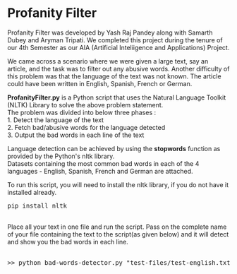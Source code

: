 # Profanity Filter
Profanity Filter was developed by Yash Raj Pandey along with Samarth Dubey and Aryman Tripati. We completed this project during the tenure of our 4th Semester as our AIA (Artificial Inteliigence and Applications) Project.

We came across a scenario where we were given a large text, say an article, and the task was to filter out any abusive words. Another difficulty of this problem was that the language of the text was not known. The article could have been written in English, Spanish, French or German.

<p>
	<b>ProfanityFilter.py</b> is a Python script that uses the Natural Language Toolkit (NLTK) Library to solve the above problem statement.<br>
	The problem was divided into below three phases :<br>
	1. Detect the language of the text<br>
	2. Fetch bad/abusive words for the language detected<br>
	3. Output the bad words in each line of the text
</p>
<p>
	Language detection can be achieved by using the <b>stopwords</b> function as provided by the Python's nltk library.<br>
	Datasets containing the most common bad words in each of the 4 languages - English, Spanish, French and German are attached.<br>
</p>
<p>
	To run this script, you will need to install the nltk library, if you do not have it installed already.<br>
	<pre>pip install nltk</pre><br>
	Place all your text in one file and run the script. Pass on the complete name of your file containing the text to the script(as given below) and it will detect and show you the bad words in each line.<br><br>
	<pre>>> python bad-words-detector.py "test-files/test-english.txt"</pre>
</p>

